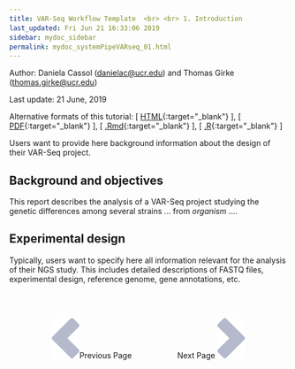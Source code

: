 ```yaml
---
title: VAR-Seq Workflow Template  <br> <br> 1. Introduction
last_updated: Fri Jun 21 16:33:06 2019
sidebar: mydoc_sidebar
permalink: mydoc_systemPipeVARseq_01.html
---
```

Author: Daniela Cassol (danielac@ucr.edu) and Thomas Girke (thomas.girke@ucr.edu)

Last update: 21 June, 2019 

Alternative formats of this tutorial:
[ [HTML](http://girke.bioinformatics.ucr.edu/systemPipeR/pages/mydoc/systemPipeVARseq.html){:target="_blank"} ],
[ [PDF](http://girke.bioinformatics.ucr.edu/systemPipeR/pages/mydoc/systemPipeVARseq.pdf){:target="_blank"} ],
[ [.Rmd](https://raw.githubusercontent.com/tgirke/systemPipeR/gh-pages/_vignettes/13_VARseqWorkflow/systemPipeVARseq.Rmd){:target="_blank"} ],
[ [.R](https://raw.githubusercontent.com/tgirke/systemPipeR/gh-pages/_vignettes/13_VARseqWorkflow/systemPipeVARseq.R){:target="_blank"} ]


Users want to provide here background information about the design of their VAR-Seq project.

## Background and objectives

This report describes the analysis of a VAR-Seq project studying the
genetic differences among several strains ... from *organism* ....

## Experimental design

Typically, users want to specify here all information relevant for the
analysis of their NGS study. This includes detailed descriptions of
FASTQ files, experimental design, reference genome, gene annotations,
etc.

<br><br><center><a href="mydoc_systemPipeVARseq_01.html"><img src="images/left_arrow.png" alt="Previous page."></a>Previous Page &nbsp; &nbsp; &nbsp; &nbsp; &nbsp; &nbsp; &nbsp; &nbsp; &nbsp; &nbsp; Next Page
<a href="mydoc_systemPipeVARseq_02.html"><img src="images/right_arrow.png" alt="Next page."></a></center>
